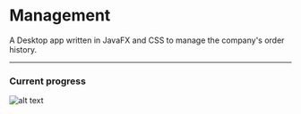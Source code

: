 # Management
A Desktop app written in JavaFX and CSS to manage the company's order history.

---

### Current progress
![alt text](https://imgur.com/QOZUjr3.png)